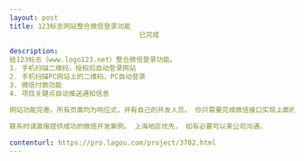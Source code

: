 ```yaml
---                
layout: post       
title: 123标志网站整合微信登录功能
                                已完成
           
description: 
给123标志（www.logo123.net）整合微信登录功能。
1. 手机扫描二维码，授权后自动登录网站
2. 手机扫描PC网站上的二维码，PC自动登录
3. 微信付款功能
4. 项目关键点自动推送通知信息

网站功能完善，所有页面均为响应式，并有自己的开发人员。 你只需要完成微信接口实现上面的功能就行。

联系时请直接提供成功的微信开发案例。 上海地区优先， 如有必要可以来公司沟通。
     
contenturl: https://pro.lagou.com/project/3702.html      
---                 
```

